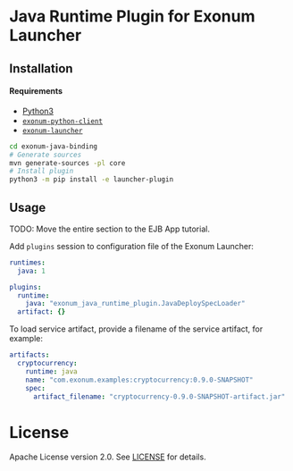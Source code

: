 # Java Runtime Plugin for Exonum Launcher

## Installation

#### Requirements

- [Python3](https://www.python.org/downloads/)
- [`exonum-python-client`](https://github.com/exonum/exonum-python-client)
- [`exonum-launcher`](https://github.com/exonum/exonum-launcher)

```bash
cd exonum-java-binding
# Generate sources
mvn generate-sources -pl core
# Install plugin
python3 -m pip install -e launcher-plugin
```

## Usage

TODO: Move the entire section to the EJB App tutorial.

Add `plugins` session to configuration file of the Exonum Launcher:

```yaml
runtimes:
  java: 1

plugins:
  runtime:
    java: "exonum_java_runtime_plugin.JavaDeploySpecLoader"
  artifact: {}
```

To load service artifact, provide a filename of the service artifact, for example:

```yaml
artifacts:
  cryptocurrency:
    runtime: java
    name: "com.exonum.examples:cryptocurrency:0.9.0-SNAPSHOT"
    spec:
      artifact_filename: "cryptocurrency-0.9.0-SNAPSHOT-artifact.jar"
```

# License

Apache License version 2.0. See [LICENSE](LICENSE) for details.
